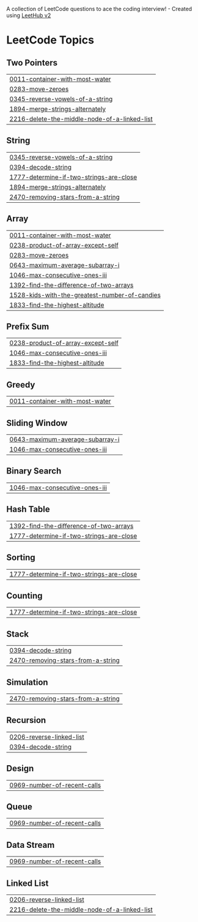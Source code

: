 A collection of LeetCode questions to ace the coding interview! - Created using [LeetHub v2](https://github.com/arunbhardwaj/LeetHub-2.0)
<!---LeetCode Topics Start-->
# LeetCode Topics
## Two Pointers
|  |
| ------- |
| [0011-container-with-most-water](https://github.com/MohabWafaie/LeetCode/tree/master/0011-container-with-most-water) |
| [0283-move-zeroes](https://github.com/MohabWafaie/LeetCode/tree/master/0283-move-zeroes) |
| [0345-reverse-vowels-of-a-string](https://github.com/MohabWafaie/LeetCode/tree/master/0345-reverse-vowels-of-a-string) |
| [1894-merge-strings-alternately](https://github.com/MohabWafaie/LeetCode/tree/master/1894-merge-strings-alternately) |
| [2216-delete-the-middle-node-of-a-linked-list](https://github.com/MohabWafaie/LeetCode/tree/master/2216-delete-the-middle-node-of-a-linked-list) |
## String
|  |
| ------- |
| [0345-reverse-vowels-of-a-string](https://github.com/MohabWafaie/LeetCode/tree/master/0345-reverse-vowels-of-a-string) |
| [0394-decode-string](https://github.com/MohabWafaie/LeetCode/tree/master/0394-decode-string) |
| [1777-determine-if-two-strings-are-close](https://github.com/MohabWafaie/LeetCode/tree/master/1777-determine-if-two-strings-are-close) |
| [1894-merge-strings-alternately](https://github.com/MohabWafaie/LeetCode/tree/master/1894-merge-strings-alternately) |
| [2470-removing-stars-from-a-string](https://github.com/MohabWafaie/LeetCode/tree/master/2470-removing-stars-from-a-string) |
## Array
|  |
| ------- |
| [0011-container-with-most-water](https://github.com/MohabWafaie/LeetCode/tree/master/0011-container-with-most-water) |
| [0238-product-of-array-except-self](https://github.com/MohabWafaie/LeetCode/tree/master/0238-product-of-array-except-self) |
| [0283-move-zeroes](https://github.com/MohabWafaie/LeetCode/tree/master/0283-move-zeroes) |
| [0643-maximum-average-subarray-i](https://github.com/MohabWafaie/LeetCode/tree/master/0643-maximum-average-subarray-i) |
| [1046-max-consecutive-ones-iii](https://github.com/MohabWafaie/LeetCode/tree/master/1046-max-consecutive-ones-iii) |
| [1392-find-the-difference-of-two-arrays](https://github.com/MohabWafaie/LeetCode/tree/master/1392-find-the-difference-of-two-arrays) |
| [1528-kids-with-the-greatest-number-of-candies](https://github.com/MohabWafaie/LeetCode/tree/master/1528-kids-with-the-greatest-number-of-candies) |
| [1833-find-the-highest-altitude](https://github.com/MohabWafaie/LeetCode/tree/master/1833-find-the-highest-altitude) |
## Prefix Sum
|  |
| ------- |
| [0238-product-of-array-except-self](https://github.com/MohabWafaie/LeetCode/tree/master/0238-product-of-array-except-self) |
| [1046-max-consecutive-ones-iii](https://github.com/MohabWafaie/LeetCode/tree/master/1046-max-consecutive-ones-iii) |
| [1833-find-the-highest-altitude](https://github.com/MohabWafaie/LeetCode/tree/master/1833-find-the-highest-altitude) |
## Greedy
|  |
| ------- |
| [0011-container-with-most-water](https://github.com/MohabWafaie/LeetCode/tree/master/0011-container-with-most-water) |
## Sliding Window
|  |
| ------- |
| [0643-maximum-average-subarray-i](https://github.com/MohabWafaie/LeetCode/tree/master/0643-maximum-average-subarray-i) |
| [1046-max-consecutive-ones-iii](https://github.com/MohabWafaie/LeetCode/tree/master/1046-max-consecutive-ones-iii) |
## Binary Search
|  |
| ------- |
| [1046-max-consecutive-ones-iii](https://github.com/MohabWafaie/LeetCode/tree/master/1046-max-consecutive-ones-iii) |
## Hash Table
|  |
| ------- |
| [1392-find-the-difference-of-two-arrays](https://github.com/MohabWafaie/LeetCode/tree/master/1392-find-the-difference-of-two-arrays) |
| [1777-determine-if-two-strings-are-close](https://github.com/MohabWafaie/LeetCode/tree/master/1777-determine-if-two-strings-are-close) |
## Sorting
|  |
| ------- |
| [1777-determine-if-two-strings-are-close](https://github.com/MohabWafaie/LeetCode/tree/master/1777-determine-if-two-strings-are-close) |
## Counting
|  |
| ------- |
| [1777-determine-if-two-strings-are-close](https://github.com/MohabWafaie/LeetCode/tree/master/1777-determine-if-two-strings-are-close) |
## Stack
|  |
| ------- |
| [0394-decode-string](https://github.com/MohabWafaie/LeetCode/tree/master/0394-decode-string) |
| [2470-removing-stars-from-a-string](https://github.com/MohabWafaie/LeetCode/tree/master/2470-removing-stars-from-a-string) |
## Simulation
|  |
| ------- |
| [2470-removing-stars-from-a-string](https://github.com/MohabWafaie/LeetCode/tree/master/2470-removing-stars-from-a-string) |
## Recursion
|  |
| ------- |
| [0206-reverse-linked-list](https://github.com/MohabWafaie/LeetCode/tree/master/0206-reverse-linked-list) |
| [0394-decode-string](https://github.com/MohabWafaie/LeetCode/tree/master/0394-decode-string) |
## Design
|  |
| ------- |
| [0969-number-of-recent-calls](https://github.com/MohabWafaie/LeetCode/tree/master/0969-number-of-recent-calls) |
## Queue
|  |
| ------- |
| [0969-number-of-recent-calls](https://github.com/MohabWafaie/LeetCode/tree/master/0969-number-of-recent-calls) |
## Data Stream
|  |
| ------- |
| [0969-number-of-recent-calls](https://github.com/MohabWafaie/LeetCode/tree/master/0969-number-of-recent-calls) |
## Linked List
|  |
| ------- |
| [0206-reverse-linked-list](https://github.com/MohabWafaie/LeetCode/tree/master/0206-reverse-linked-list) |
| [2216-delete-the-middle-node-of-a-linked-list](https://github.com/MohabWafaie/LeetCode/tree/master/2216-delete-the-middle-node-of-a-linked-list) |
<!---LeetCode Topics End-->